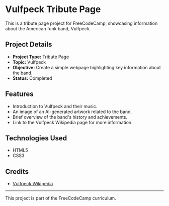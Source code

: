 # Vulfpeck Tribute Page

This is a tribute page project for FreeCodeCamp, showcasing information about the American funk band, Vulfpeck.

## Project Details

- **Project Type:** Tribute Page
- **Topic:** Vulfpeck
- **Objective:** Create a simple webpage highlighting key information about the band.
- **Status:** Completed

## Features

- Introduction to Vulfpeck and their music.
- An image of an AI-generated artwork related to the band.
- Brief overview of the band's history and achievements.
- Link to the Vulfpeck Wikipedia page for more information.

## Technologies Used

- HTML5
- CSS3

## Credits

- [Vulfpeck Wikipedia](https://en.wikipedia.org/wiki/Vulfpeck)

---

This project is part of the FreeCodeCamp curriculum.

